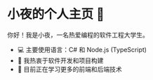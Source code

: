# 小夜的个人主页 👋

你好！我是小夜，一名热爱编程的软件工程大学生。

- 💻 主要使用语言：C# 和 Node.js (TypeScript)
- 🔧 我热衷于软件开发和项目构建
- 🌱 目前正在学习更多的前端和后端技术
